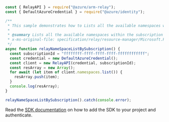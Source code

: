 ```javascript
const { RelayAPI } = require("@azure/arm-relay");
const { DefaultAzureCredential } = require("@azure/identity");

/**
 * This sample demonstrates how to Lists all the available namespaces within the subscription regardless of the resourceGroups.
 *
 * @summary Lists all the available namespaces within the subscription regardless of the resourceGroups.
 * x-ms-original-file: specification/relay/resource-manager/Microsoft.Relay/stable/2017-04-01/examples/NameSpaces/RelayNameSpaceListBySubscription.json
 */
async function relayNameSpaceListBySubscription() {
  const subscriptionId = "ffffffff-ffff-ffff-ffff-ffffffffffff";
  const credential = new DefaultAzureCredential();
  const client = new RelayAPI(credential, subscriptionId);
  const resArray = new Array();
  for await (let item of client.namespaces.list()) {
    resArray.push(item);
  }
  console.log(resArray);
}

relayNameSpaceListBySubscription().catch(console.error);
```

Read the [SDK documentation](https://github.com/Azure/azure-sdk-for-js/blob/%40azure%2Farm-relay_3.0.1/sdk/relay/arm-relay/README.md) on how to add the SDK to your project and authenticate.
